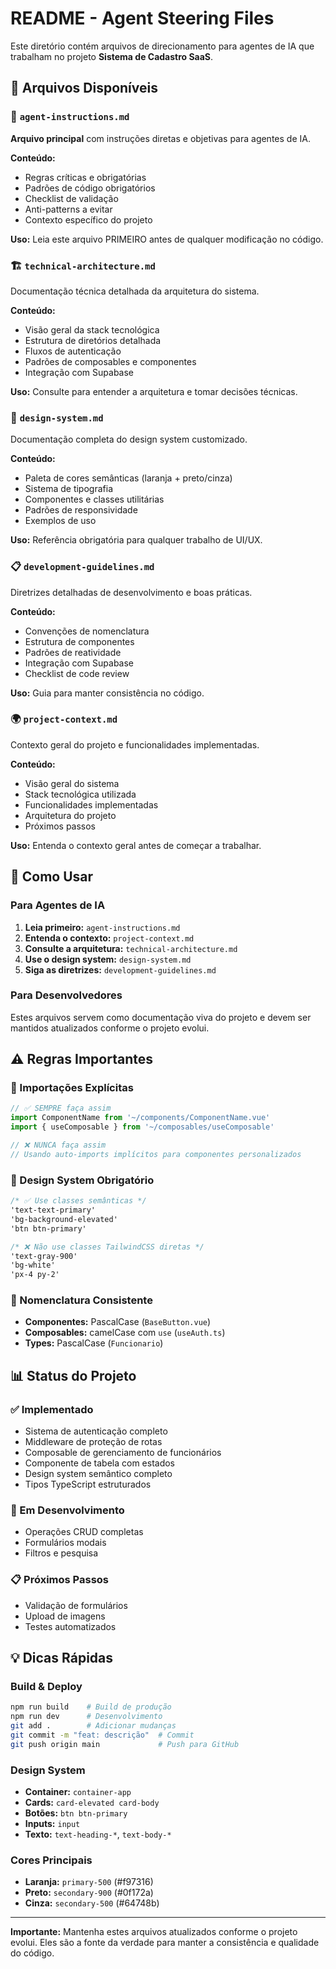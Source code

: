 # README - Agent Steering Files

Este diretório contém arquivos de direcionamento para agentes de IA que trabalham no projeto **Sistema de Cadastro SaaS**.

## 📁 Arquivos Disponíveis

### 🎯 `agent-instructions.md`
**Arquivo principal** com instruções diretas e objetivas para agentes de IA.

**Conteúdo:**
- Regras críticas e obrigatórias
- Padrões de código obrigatórios
- Checklist de validação
- Anti-patterns a evitar
- Contexto específico do projeto

**Uso:** Leia este arquivo PRIMEIRO antes de qualquer modificação no código.

### 🏗️ `technical-architecture.md`
Documentação técnica detalhada da arquitetura do sistema.

**Conteúdo:**
- Visão geral da stack tecnológica
- Estrutura de diretórios detalhada
- Fluxos de autenticação
- Padrões de composables e componentes
- Integração com Supabase

**Uso:** Consulte para entender a arquitetura e tomar decisões técnicas.

### 🎨 `design-system.md`
Documentação completa do design system customizado.

**Conteúdo:**
- Paleta de cores semânticas (laranja + preto/cinza)
- Sistema de tipografia
- Componentes e classes utilitárias
- Padrões de responsividade
- Exemplos de uso

**Uso:** Referência obrigatória para qualquer trabalho de UI/UX.

### 📋 `development-guidelines.md`
Diretrizes detalhadas de desenvolvimento e boas práticas.

**Conteúdo:**
- Convenções de nomenclatura
- Estrutura de componentes
- Padrões de reatividade
- Integração com Supabase
- Checklist de code review

**Uso:** Guia para manter consistência no código.

### 🌍 `project-context.md`
Contexto geral do projeto e funcionalidades implementadas.

**Conteúdo:**
- Visão geral do sistema
- Stack tecnológica utilizada
- Funcionalidades implementadas
- Arquitetura do projeto
- Próximos passos

**Uso:** Entenda o contexto geral antes de começar a trabalhar.

## 🚀 Como Usar

### Para Agentes de IA
1. **Leia primeiro:** `agent-instructions.md`
2. **Entenda o contexto:** `project-context.md`
3. **Consulte a arquitetura:** `technical-architecture.md`
4. **Use o design system:** `design-system.md`
5. **Siga as diretrizes:** `development-guidelines.md`

### Para Desenvolvedores
Estes arquivos servem como documentação viva do projeto e devem ser mantidos atualizados conforme o projeto evolui.

## ⚠️ Regras Importantes

### 🔴 Importações Explícitas
```typescript
// ✅ SEMPRE faça assim
import ComponentName from '~/components/ComponentName.vue'
import { useComposable } from '~/composables/useComposable'

// ❌ NUNCA faça assim
// Usando auto-imports implícitos para componentes personalizados
```

### 🔴 Design System Obrigatório
```css
/* ✅ Use classes semânticas */
'text-text-primary'
'bg-background-elevated'
'btn btn-primary'

/* ❌ Não use classes TailwindCSS diretas */
'text-gray-900'
'bg-white'
'px-4 py-2'
```

### 🔴 Nomenclatura Consistente
- **Componentes:** PascalCase (`BaseButton.vue`)
- **Composables:** camelCase com `use` (`useAuth.ts`)
- **Types:** PascalCase (`Funcionario`)

## 📊 Status do Projeto

### ✅ Implementado
- Sistema de autenticação completo
- Middleware de proteção de rotas
- Composable de gerenciamento de funcionários
- Componente de tabela com estados
- Design system semântico completo
- Tipos TypeScript estruturados

### 🔄 Em Desenvolvimento
- Operações CRUD completas
- Formulários modais
- Filtros e pesquisa

### 📋 Próximos Passos
- Validação de formulários
- Upload de imagens
- Testes automatizados

## 💡 Dicas Rápidas

### Build & Deploy
```bash
npm run build    # Build de produção
npm run dev      # Desenvolvimento
git add .        # Adicionar mudanças
git commit -m "feat: descrição"  # Commit
git push origin main             # Push para GitHub
```

### Design System
- **Container:** `container-app`
- **Cards:** `card-elevated card-body`
- **Botões:** `btn btn-primary`
- **Inputs:** `input`
- **Texto:** `text-heading-*`, `text-body-*`

### Cores Principais
- **Laranja:** `primary-500` (#f97316)
- **Preto:** `secondary-900` (#0f172a)
- **Cinza:** `secondary-500` (#64748b)

---

**Importante:** Mantenha estes arquivos atualizados conforme o projeto evolui. Eles são a fonte da verdade para manter a consistência e qualidade do código.

